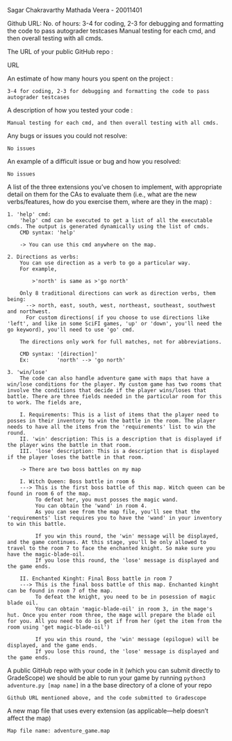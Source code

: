 Sagar Chakravarthy Mathada Veera - 20011401

Github URL: 
No. of hours: 3-4 for coding, 2-3 for debugging and formatting the code to pass autograder testcases
Manual testing for each cmd, and then overall testing with all cmds.

The URL of your public GitHub repo : 

 URL

An estimate of how many hours you spent on the project :

    3-4 for coding, 2-3 for debugging and formatting the code to pass autograder testcases

A description of how you tested your code :

    Manual testing for each cmd, and then overall testing with all cmds.

Any bugs or issues you could not resolve:

    No issues

An example of a difficult issue or bug and how you resolved:

    No issues

A list of the three extensions you’ve chosen to implement, with appropriate detail on them for the CAs to evaluate them 
(i.e., what are the new verbs/features, how do you exercise them, where are they in the map) :

    1. 'help' cmd:
        'help' cmd can be executed to get a list of all the executable cmds. The output is generated dynamically using the list of cmds.
        CMD syntax: 'help'

        -> You can use this cmd anywhere on the map.
    
    2. Directions as verbs:
        You can use direction as a verb to go a particular way. 
        For example,

            >'north' is same as >'go north'

        Only 8 traditional directions can work as direction verbs, them being:
          --> north, east, south, west, northeast, southeast, southwest and northwest.
          For custom directions( if you choose to use directions like 'left', and like in some SciFI games, 'up' or 'down', you'll need the go keyword), you'll need to use 'go' cmd.

        The directions only work for full matches, not for abbreviations.

        CMD syntax: '[direction]'
        Ex:         'north' --> 'go north'
    
    3. 'win/lose'
        The code can also handle adventure game with maps that have a win/lose conditions for the player. My custom game has two rooms that involve the conditions that decide if the player wins/loses that battle. There are three fields needed in the particular room for this to work. The fields are,

        I. Requirements: This is a list of items that the player need to posses in their inventory to win the battle in the room. The player needs to have all the items from the 'requirements' list to win the round.
        II. 'win' description: This is a description that is displayed if the player wins the battle in that room.
        III. 'lose' description: This is a description that is displayed if the player loses the battle in that room.

        -> There are two boss battles on my map

        I. Witch Queen: Boss battle in room 6
        ---> This is the first boss battle of this map. Witch queen can be found in room 6 of the map.
             To defeat her, you must posses the magic wand.
             You can obtain the 'wand' in room 4.
             As you can see from the map file, you'll see that the 'requirements' list requires you to have the 'wand' in your inventory to win this battle.

             If you win this round, the 'win' message will be displayed, and the game continues. At this stage, you'll be only allowed to travel to the room 7 to face the enchanted knight. So make sure you have the magic-blade-oil.
             If you lose this round, the 'lose' message is displayed and the game ends.

        II. Enchanted Kinght: Final Boss battle in room 7
        ---> This is the final boss battle of this map. Enchanted kinght can be found in room 7 of the map.
             To defeat the knight, you need to be in posession of magic blade oil.
             You can obtain 'magic-blade-oil' in room 3, in the mage's hut. Once you enter room three, the mage will prepare the blade oil for you. All you need to do is get if from her (get the item from the room using 'get magic-blade-oil')

             If you win this round, the 'win' message (epilogue) will be displayed, and the game ends.
             If you lose this round, the 'lose' message is displayed and the game ends.

A public GitHub repo with your code in it (which you can submit directly to GradeScope)
we should be able to run your game by running `python3 adventure.py [map name]` in a the base directory of a clone of your repo

    Github URL mentioned above, and the code submitted to Gradescope


A new map file that uses every extension (as applicable—help doesn’t affect the map)

    Map file name: adventure_game.map